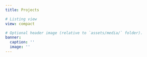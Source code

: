 ```yaml
---
title: Projects

# Listing view
view: compact 

# Optional header image (relative to `assets/media/` folder).
banner:
  caption: ''
  image: ''
---
```

